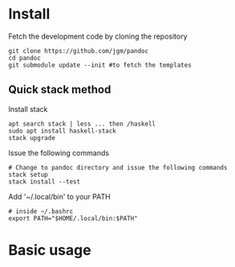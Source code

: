 
# Install

Fetch the development code by cloning the repository
```
git clone https://github.com/jgm/pandoc
cd pandoc
git submodule update --init #to fetch the templates
```

## Quick stack method

Install stack
```
apt search stack | less ... then /haskell
sudo apt install haskell-stack
stack upgrade
```

Issue the following commands
```
# Change to pandoc directory and issue the following commands
stack setup
stack install --test
```

Add '~/.local/bin' to your PATH
```
# inside ~/.bashrc
export PATH="$HOME/.local/bin:$PATH"
```

# Basic usage

